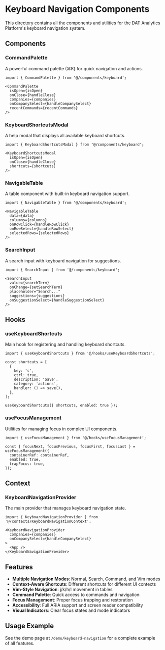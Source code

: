 # Keyboard Navigation Components

This directory contains all the components and utilities for the DAT Analytics Platform's keyboard navigation system.

## Components

### CommandPalette
A powerful command palette (⌘K) for quick navigation and actions.

```tsx
import { CommandPalette } from '@/components/keyboard';

<CommandPalette
  isOpen={isOpen}
  onClose={handleClose}
  companies={companies}
  onCompanySelect={handleCompanySelect}
  recentCommands={recentCommands}
/>
```

### KeyboardShortcutsModal
A help modal that displays all available keyboard shortcuts.

```tsx
import { KeyboardShortcutsModal } from '@/components/keyboard';

<KeyboardShortcutsModal
  isOpen={isOpen}
  onClose={handleClose}
  shortcuts={shortcuts}
/>
```

### NavigableTable
A table component with built-in keyboard navigation support.

```tsx
import { NavigableTable } from '@/components/keyboard';

<NavigableTable
  data={data}
  columns={columns}
  onRowClick={handleRowClick}
  onRowSelect={handleRowSelect}
  selectedRows={selectedRows}
/>
```

### SearchInput
A search input with keyboard navigation for suggestions.

```tsx
import { SearchInput } from '@/components/keyboard';

<SearchInput
  value={searchTerm}
  onChange={setSearchTerm}
  placeholder="Search..."
  suggestions={suggestions}
  onSuggestionSelect={handleSuggestionSelect}
/>
```

## Hooks

### useKeyboardShortcuts
Main hook for registering and handling keyboard shortcuts.

```tsx
import { useKeyboardShortcuts } from '@/hooks/useKeyboardShortcuts';

const shortcuts = [
  {
    key: 's',
    ctrl: true,
    description: 'Save',
    category: 'actions',
    handler: () => save(),
  },
];

useKeyboardShortcuts({ shortcuts, enabled: true });
```

### useFocusManagement
Utilities for managing focus in complex UI components.

```tsx
import { useFocusManagement } from '@/hooks/useFocusManagement';

const { focusNext, focusPrevious, focusFirst, focusLast } = useFocusManagement({
  containerRef: containerRef,
  enabled: true,
  trapFocus: true,
});
```

## Context

### KeyboardNavigationProvider
The main provider that manages keyboard navigation state.

```tsx
import { KeyboardNavigationProvider } from '@/contexts/KeyboardNavigationContext';

<KeyboardNavigationProvider
  companies={companies}
  onCompanySelect={handleCompanySelect}
>
  <App />
</KeyboardNavigationProvider>
```

## Features

- **Multiple Navigation Modes**: Normal, Search, Command, and Vim modes
- **Context-Aware Shortcuts**: Different shortcuts for different UI contexts
- **Vim-Style Navigation**: j/k/h/l movement in tables
- **Command Palette**: Quick access to commands and navigation
- **Focus Management**: Proper focus trapping and restoration
- **Accessibility**: Full ARIA support and screen reader compatibility
- **Visual Indicators**: Clear focus states and mode indicators

## Usage Example

See the demo page at `/demo/keyboard-navigation` for a complete example of all features.